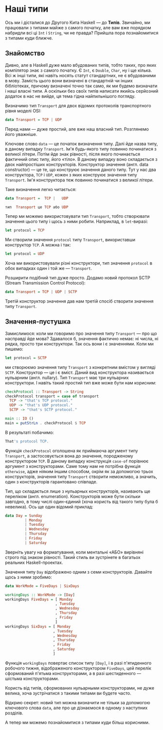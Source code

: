 # Наші типи

Ось ми і дісталися до Другого Кита Haskell &mdash; до **Типів**. Звичайно, ми працювали з типами майже з самого початку, але вам вже порядком набридли всі ці `Int` і `String`, чи не правда? Прийшла пора познайомитися з типами куди ближче.

## Знайомство

Дивно, але в Haskell дуже мало вбудованих типів, тобто таких, про яких компілятор знає з самого початку. Є `Int`, є `Double`, `Char`, ну і ще кілька. Всі ж інші типи, які навіть носять статут стандартних, не є вбудованими в мову. Замість цього вони визначені в стандартній чи інших бібліотеках, причому визначені точно так само, як ми будемо визначати і наші власні типи. А оскільки без своїх типів написати якийсь серйозний додаток в нас не вийде, ця тема гідна найпильнішого погляду.

Визначимо тип `Transport` для двох відомих протоколів транспортного рівня моделі OSI:

```haskell
data Transport = TCP | UDP
```

Перед нами &mdash; дуже простий, але вже наш власний тип. Розглянемо його уважніше.

Ключове слово `data` &mdash; це початок визначення типу. Далі йде назва типу, в даному випадку `Transport`. Ім'я будь-якого типу повинно починатися з великої літери. Потім йде знак рівності, після якого починається фактичний опис типу, його &laquo;тіло&raquo;. В даному випадку воно складається з двох найпростіших конструкторів. Конструктор значення (англ. data constructor) &mdash; це те, що конструює значення даного типу. Тут у нас два конструктора, `TCP` і `UDP`, кожен з яких конструює значення типу `Transport`. Ім'я конструктора теж повинно починатися з великої літери.

Таке визначення легко читається:

```haskell
data Transport =  TCP |   UDP

тип  Transport це TCP або UDP
```

Тепер ми можемо використовувати тип `Transport`, тобто створювати значення цього типу і щось з ними робити. Наприклад, в `let`-виразі:

```haskell
let protocol = TCP
```

Ми створили значення `protocol` типу `Transport`, використавши конструктор `TCP`. А можна і так:

```haskell
let protocol = UDP
```

Хоча ми використовували різні конструктори, тип значення `protocol` в обох випадках один і той же &mdash; `Transport`.

Розширити подібний тип дуже просто. Додамо новий протокол SCTP (Stream Transmission Control Protocol):

```haskell
data Transport = TCP | UDP | SCTP
```

Третій конструктор значення дав нам третій спосіб створити значення типу `Transport`.

## Значення-пустушка

Замислимося: коли ми говоримо про значення типу `Transport` &mdash; про що насправді йде мова? Здавалося б, значення фактично немає: ні числа, ні рядка, просто три конструктори. Так ось вони і є значеннями. Коли ми пишемо:

```haskell
let protocol = SCTP
```

ми створюємо значення типу `Transport` з конкретним вмістом у вигляді `SCTP`. Конструктор &mdash; це і є вміст. Даний вид конструктора називається нульарним (англ. nullary). Тип `Transport` має три нульарних конструктори. І навіть такий простий тип вже може бути нам корисним:

```haskell
checkProtocol :: Transport -> String
checkProtocol transport = case of transport
  TCP -> "that's TCP protocol."
  UDP -> "that's UDP protocol."
  SCTP -> "that's SCTP protocol."

main :: IO ()
main = putStrLn . checkProtocol $ TCP
```

В результаті побачимо:

```bash
That's protocol TCP.
```

Функція `checkProtocol` оголошена як приймаюча аргумент типу `Transport`, а застосовується вона до значення, породженому конструктором `TCP`. В даному випадку конструкція `case-of` порівнює аргумент з конструкторами. Саме тому нам не потрібна функція `otherwise`, адже ніяким іншим способом, окрім як за допомогою трьох конструкторів, значення типу `Transport` створити неможливо, а значить, один з конструкторів гарантовано співпаде.

Тип, що складається лише з нульарных конструкторів, називають ще переліком (англ. enumeration). Конструкторів може бути скільки завгодно, в тому числі один-єдиний (хоча користь від такого типу була б невелика). Ось ще один відомий приклад:

```haskell
data Day = Sunday
         | Monday
         | Tuesday
         | Wednesday
         | Thursday
         | Friday
         | Saturday
```

Зверніть увагу на форматування, коли ментальні &laquo;АБО&raquo; вирівняні строго під знаком рівності. Такий стиль ви зустрінете в багатьох реальних Haskell-проектах.

Значення типу `Day` відображено одним з семи конструкторів. Давайте щось з ними зробимо:

```haskell
data WorkMode = FiveDays | SixDays

workingDays :: WorkMode -> [Day]
workingDays FiveDays = [ Monday
                       , Tuesday
                       , Wednesday
                       , Thursday
                       , Friday
                       ]
workingDays SixDays = [ Monday
                      , Tuesday
                      , Wednesday
                      , Thursday
                      , Friday
                      , Saturday
                      ]
```

Функція `workingDays` повертає список типу `[Day]`, і в разі п'ятиденного робочого тижня, відображеного конструктором `FiveDays`, цей перелік сформований п'ятьма конструкторами, а в разі шестиденного &mdash; шістьма конструкторами.

Користь від типів, сформованих нульарными конструкторами, не дуже велика, хоча зустрічатися з такими типами ви будете часто.

Відкрию секрет: новий тип можна визначити не тільки за допомогою ключового слова `data`, але про це дізнаємося в одному з наступних розділів.

А тепер ми можемо познайомитися з типами куди більш корисними.
